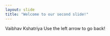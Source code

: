 ```yaml
---
layout: slide
title: "Welcome to our second slide!"
---
```

Vaibhav Kshatriya
Use the left arrow to go back!
